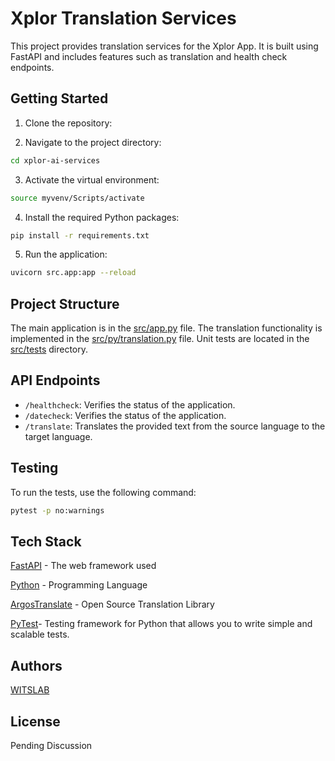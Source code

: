 # Xplor Translation Services

This project provides translation services for the Xplor App. It is built using FastAPI and includes features such as translation and health check endpoints.

## Getting Started

1. Clone the repository:

2. Navigate to the project directory:
```sh
cd xplor-ai-services
```

3. Activate the virtual environment:
```sh
source myvenv/Scripts/activate
```
4. Install the required Python packages:
```sh
pip install -r requirements.txt
```
5. Run the application:
```sh
uvicorn src.app:app --reload
```

## Project Structure

The main application is in the [src/app.py]() file. The translation functionality is implemented in the [src/py/translation.py]() file. Unit tests are located in the [src/tests]() directory.

## API Endpoints

- `/healthcheck`: Verifies the status of the application.
- `/datecheck`: Verifies the status of the application.
- `/translate`: Translates the provided text from the source language to the target language.

## Testing

To run the tests, use the following command:
```sh
pytest -p no:warnings
```

## Tech Stack

[FastAPI](https://fastapi.tiangolo.com/) - The web framework used

[Python](https://www.python.org/) - Programming Language

[ArgosTranslate](https://github.com/argosopentech/argos-translate) - Open Source Translation Library

[PyTest](https://docs.pytest.org/en/8.0.x/contents.html)- Testing framework for Python that allows you to write simple and scalable tests.

## Authors

[WITSLAB](https://www.thewitslab.com/)


## License

Pending Discussion
